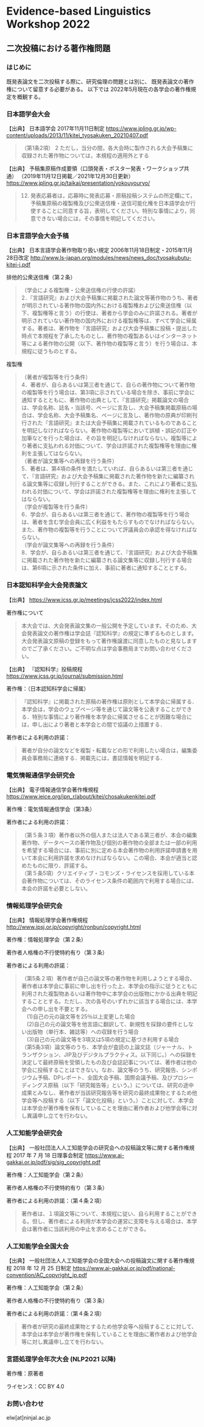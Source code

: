 # Evidence-based Linguistics Workshop 2022

## 二次投稿における著作権問題

### はじめに
既発表論文を二次投稿する際に、研究倫理の問題とは別に、
既発表論文の著作権について留意する必要がある。
以下では 2022年5月現在の各学会の著作権規定を概観する。

### 日本語学会大会
【出典】
日本語学会 2017年11月11日制定
https://www.jpling.gr.jp/wp-content/uploads/2013/11/kitei_tyosakuken_20210407.pdf
> （第1条2項）
> 2 ただし，当分の間，各大会時に製作される大会予稿集に収録された著作物については，本規程の適用外とする

【出典】
予稿集原稿作成要領（口頭発表・ポスター発表・ワークショップ共通）
（2019年11月12日掲載／2021年12月30日更新）
https://www.jpling.gr.jp/taikai/presentation/yokouyouryo/

> 12. 発表応募者は，応募時に発表応募・原稿投稿システムの所定欄にて，予稿集原稿の複製権及び公衆送信権・送信可能化権を日本語学会が行使することに同意する旨，表明してください。特別な事情により，同意できない場合には，その事情を明記してください。

### 日本言語学会大会予稿

【出典】
日本言語学会著作物取り扱い規定 2006年11月18日制定・2015年11月28日改定
http://www.ls-japan.org/modules/news/news_doc/tyosakubutu-kitei-j.pdf

排他的公衆送信権（第２条）  
> （学会による複製権・公衆送信権の行使の許諾）  
> 2．『言語研究』および大会予稿集に掲載された論文等著作物のうち、著者が明示されている著作物の国内外における複製権および公衆送信権（以下、複製権等と言う）の行使は、著者から学会のみに許諾される。著者が明示されていない著作物の国内外における複製権等は、すべて学会に帰属する。著者は、著作物を『言語研究』および大会予稿集に投稿・提出した時点で本規程を了承したものとし、著作物の複製あるいはインターネット等による著作物の公開（以下、著作物の複製等と言う）を行う場合は、本規程に従うものとする。

複製権
> （著者が複製等を行う条件）  
> 4．著者が、自らあるいは第三者を通じて、自らの著作物について著作物の複製等を行う場合は、第3項に示されている場合を除き、事前に学会に通知するとともに、著作物の出典として、『言語研究』掲載論文の場合は、学会名称、誌名・当該号、ページに言及し、大会予稿集掲載原稿の場合は、学会名称、大会予稿集名、ページに言及し、著作物の原典が印刷刊行された『言語研究』または大会予稿集に掲載されているものであることを明記しなければならない。著作物の複製等において誤植・誤記の訂正や加筆などを行った場合は、その旨を明記しなければならない。複製等により著者に支払われる対価について、学会は許諾された複製権等を理由に権利を主張してはならない。  
> （著者が論文集等への再録を行う条件）  
> 5．著者は、第4項の条件を満たしていれば、自らあるいは第三者を通じて、『言語研究』および大会予稿集に掲載された著作物を新たに編纂される論文集等に収録し刊行することができる。また、これにより著者に支払われる対価について、学会は許諾された複製権等を理由に権利を主張してはならない。  
> （学会が複製等を行う条件）  
> 6．学会が、自らあるいは第三者を通じて、著作物の複製等を行う場合は、著者を含む学会会員に広く利益をもたらすものでなければならない。また、著作物の複製等を行うことについて評議員会の承認を得なければならない。  
> （学会が論文集等への再録を行う条件）  
> 8．学会が、自らあるいは第三者を通じて、『言語研究』および大会予稿集に掲載された著作物を新たに編纂される論文集等に収録し刊行する場合は、第6項に示された条件に加え、事前に著者に通知することとする。  

### 日本認知科学会大会発表論文
【出典】
https://www.jcss.gr.jp/meetings/jcss2022/index.html

著作権について  
> 本大会では、大会発表論文集の一般公開を予定しています。そのため、大会発表論文の著作権は学会誌『認知科学』の規定に準ずるものとします。大会発表論文原稿の登録をもって著作権譲渡に同意したものと見なしますのでご了承ください。ご不明な点は学会事務局までお問い合わせください。

【出典】
『認知科学』投稿規程
https://www.jcss.gr.jp/journal/submission.html

著作権：（日本認知科学会に帰属）  
> 『認知科学』に掲載された原稿の著作権は原則として本学会に帰属する．本学会は，学会のウェブページ等を通じて論文等を公表することができる．特別な事情により著作権を本学会に帰属させることが困難な場合には，申し出により著者と本学会との間で協議の上措置する．  

著作者による利用の許諾：
> 著者が自分の論文などを複製・転載などの形で利用したい場合は，編集委員会事務局に連絡する．掲載先には，書誌情報を明記する．

### 電気情報通信学会研究会
【出典】
電子情報通信学会著作権規程
https://www.ieice.org/jpn_r/about/kitei/chosakukenkitei.pdf

著作権：電気情報通信学会（第3条）

著作者による利用の許諾：
> （第５条３項）著作者以外の個人または法人である第三者が、本会の編集著作物、データベースの著作物及び個別の著作物の全部または一部の利用を希望する場合には、事前に別に定める本会著作物の利用許諾申請書を用いて本会に利用許諾を求めなければならない。この場合、本会が適当と認めたものに限り、許諾する。  
> （第５条5項）クリエイティブ・コモンズ・ライセンスを採用している本会著作物については、そのライセンス条件の範囲内で利用する場合には、本会の許諾を必要としない。  


### 情報処理学会研究会
【出典】
情報処理学会著作権規程
http://www.ipsj.or.jp/copyright/ronbun/copyright.html

著作権：情報処理学会（第２条）

著作者人格権の不行使特約有り（第３条）

著作者による利用の許諾：
> （第5条２項）著作者が自己の論文等の著作物を利用しようとする場合、著作者は本学会に事前に申し出を行った上、本学会の指示に従うとともに利用された複製物あるいは著作物中に本学会の出版物にかかる出典を明記することとする。ただし、次の各号のいずれかに該当する場合には、本学会への申し出を不要とする。  
> 　(1)自己の元の論文等を25％以上変更した場合  
> 　(2)自己の元の論文等を他言語に翻訳して、新規性を採録の要件としない出版物（単行本、雑誌等）への収録を行う場合  
> 　(3)自己の元の論文等を3項又は5項の規定に基づき利用する場合  
> （第5条3項）論文等のうち、本学会が査読の上論文誌（ジャーナル、トランザクション、JIP及びデジタルプラクティス。以下同じ。）への採録を決定して最終原稿を受領したもの及び会誌記事については、著作者は他の学会に投稿することはできない。なお、論文等のうち、研究報告、シンポジウム予稿、DPレポート、全国大会予稿、国際会議予稿、及びプロシーディングス原稿（以下「研究報告等」という。）については、研究の途中成果とみなし、著作者が当該研究報告等を研究の最終成果物とするため他学会等へ投稿する（以下「論文化投稿」という。）ことに対して、本学会は本学会が著作権を保有していることを理由に著作者および他学会等に対し異議申し立てを行わない。  

### 人工知能学会研究会
【出典】
一般社団法人人工知能学会の研究会への投稿論文等に関する著作権規程 
2017 年 7 月 18 日理事会制定
https://www.ai-gakkai.or.jp/pdf/sig/sig_copyright.pdf

著作権：人工知能学会（第２条）

著作者人格権の不行使特約有り（第３条）

著作者による利用の許諾：（第４条２項）
> 著作者は、１項論文等について、本規程に従い、自ら利用することができる。但し、著作者による利用が本学会の運営に支障を与える場合は、本学会は著作者に当該利用の中止を求めることができる。

### 人工知能学会全国大会
【出典】
一般社団法人人工知能学会の全国大会への投稿論文に関する著作権規程 
2018 年 12 月 25 日制定 
https://www.ai-gakkai.or.jp/pdf/national-convention/AC_copyright_jp.pdf

著作権：人工知能学会（第２条）

著作者人格権の不行使特約有り（第３条）

著作者による利用の許諾：（第４条２項）
> 著作者が研究の最終成果物とするため他学会等へ投稿することに対して、本学会は本学会が著作権を保有していることを理由に著作者および他学会等に対し異議申し立てを行わない。

### 言語処理学会年次大会 (NLP2021 以降)

著作権：原著者

ライセンス：CC BY 4.0

### お問い合わせ

elw[at]ninjal.ac.jp
